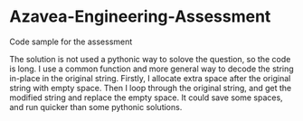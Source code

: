 # Azavea-Engineering-Assessment
Code sample for the assessment

The solution is not used a pythonic way to solove the question, so the code is long. I use a common function and more general way to decode the string in-place in the original string. Firstly, I allocate extra space after the original string with empty space. Then I loop through the original string, and get the modified string and replace the empty space. It could save some spaces, and run quicker than some pythonic solutions.
